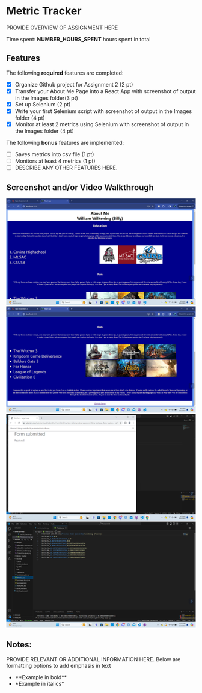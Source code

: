 # Metric Tracker

PROVIDE OVERVIEW OF ASSIGNMENT HERE

Time spent: **NUMBER_HOURS_SPENT** hours spent in total

## Features

The following **required** features are completed:

- [x] Organize Github project for Assignment 2 (2 pt)
- [x] Transfer your About Me Page into a React App with screenshot of output in the Images folder(3 pt)
- [x] Set up Selenium (2 pt)
- [x] Write your first Selenium script with screenshot of output in the Images folder (4 pt)
- [x] Monitor at least 2 metrics using Selenium with screenshot of output in the Images folder (4 pt)

The following **bonus** features are implemented:

- [ ] Saves metrics into csv file (1 pt)
- [ ] Monitors at least 4 metrics (1 pt)
- [ ] DESCRIBE ANY OTHER FEATURES HERE.

## Screenshot and/or Video Walkthrough

<img src="Images/aboutMe react scrnsht1.png" title='About me Screenshot 1' alt='About me 1' />
<img src="Images/aboutMe react scrnsht2.png" title='About me Screenshot 2' alt='About me 2' />
<img src="Images/Tutorial output.png" title='Tutorial output' alt='Tutorial Output' />
<img src="Images/metric_tracker output.png" title='Metric Tracker' alt='Metric tracker' />


## Notes:
PROVIDE RELEVANT OR ADDITIONAL INFORMATION HERE. Below are formatting options to add emphasis in text
<ul>
  <li>**Example in bold**</li>
  <li>*Example in italics*</li>
</ul>
